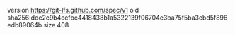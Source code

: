 version https://git-lfs.github.com/spec/v1
oid sha256:dde2c9b4ccfbc4418438b1a5322139f06704e3ba75f5ba3ebd5f896edb89064b
size 408
